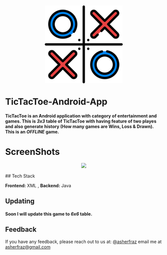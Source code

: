 
<p align="center">
<img src="https://raw.githubusercontent.com/asherfraz/TicTacToe-Android-App/main/ScreenShots/tic-tac-toe.png" width="250" height="250" />
</p>

# TicTacToe-Android-App

#### TicTacToe is an Android application with category of entertainment and games. This is *3x3* table of TicTacToe with having feature of two playes and also generate history (How many games are Wins, Loss & Drawn). This is an *OFFLINE* game.

# ScreenShots

<p align="center">
<img src="https://github.com/asherfraz/TicTacToe-Android-App/blob/main/ScreenShots/merge.png?raw=true" width="720"/>
</p>
## Tech Stack

**Frontend:** XML  ,  **Backend:** Java

## Updating
#### Soon I  will update this game to *6x6* table.

## Feedback

If you have any feedback, please reach out to us at: [@asherfraz](https://www.github.com/asherfraz) email me at asherfraz@gmail.com
